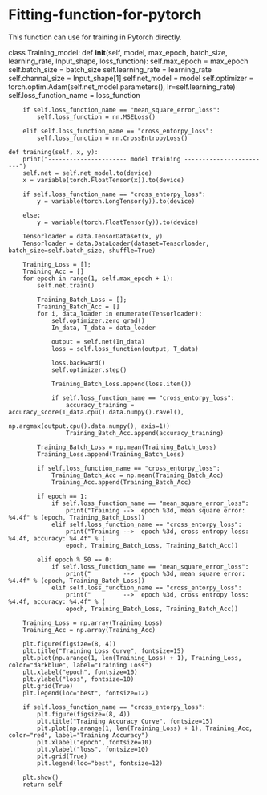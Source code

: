 # Fitting-function-for-pytorch
This function can use for training in Pytorch directly.

class Training_model:
    def __init__(self, model, max_epoch, batch_size, learning_rate, Input_shape, loss_function):
        self.max_epoch = max_epoch
        self.batch_size = batch_size
        self.learning_rate = learning_rate
        self.channal_size = Input_shape[1]
        self.net_model = model
        self.optimizer = torch.optim.Adam(self.net_model.parameters(), lr=self.learning_rate)
        self.loss_function_name = loss_function

        if self.loss_function_name == "mean_square_error_loss":
            self.loss_function = nn.MSELoss()

        elif self.loss_function_name == "cross_entorpy_loss":
            self.loss_function = nn.CrossEntropyLoss()

    def training(self, x, y):
        print("---------------------- model training ------------------------")
        self.net = self.net_model.to(device)
        x = variable(torch.FloatTensor(x)).to(device)

        if self.loss_function_name == "cross_entorpy_loss":
            y = variable(torch.LongTensor(y)).to(device)

        else:
            y = variable(torch.FloatTensor(y)).to(device)

        Tensorloader = data.TensorDataset(x, y)
        Tensorloader = data.DataLoader(dataset=Tensorloader, batch_size=self.batch_size, shuffle=True)

        Training_Loss = [];
        Training_Acc = []
        for epoch in range(1, self.max_epoch + 1):
            self.net.train()

            Training_Batch_Loss = [];
            Training_Batch_Acc = []
            for i, data_loader in enumerate(Tensorloader):
                self.optimizer.zero_grad()
                In_data, T_data = data_loader

                output = self.net(In_data)
                loss = self.loss_function(output, T_data)

                loss.backward()
                self.optimizer.step()

                Training_Batch_Loss.append(loss.item())

                if self.loss_function_name == "cross_entorpy_loss":
                    accuracy_training = accuracy_score(T_data.cpu().data.numpy().ravel(),
                                                       np.argmax(output.cpu().data.numpy(), axis=1))
                    Training_Batch_Acc.append(accuracy_training)

            Training_Batch_Loss = np.mean(Training_Batch_Loss)
            Training_Loss.append(Training_Batch_Loss)

            if self.loss_function_name == "cross_entorpy_loss":
                Training_Batch_Acc = np.mean(Training_Batch_Acc)
                Training_Acc.append(Training_Batch_Acc)

            if epoch == 1:
                if self.loss_function_name == "mean_square_error_loss":
                    print("Training -->  epoch %3d, mean square error: %4.4f" % (epoch, Training_Batch_Loss))
                elif self.loss_function_name == "cross_entorpy_loss":
                    print("Training -->  epoch %3d, cross entropy loss: %4.4f, accuracy: %4.4f" % (
                    epoch, Training_Batch_Loss, Training_Batch_Acc))

            elif epoch % 50 == 0:
                if self.loss_function_name == "mean_square_error_loss":
                    print("         -->  epoch %3d, mean square error: %4.4f" % (epoch, Training_Batch_Loss))
                elif self.loss_function_name == "cross_entorpy_loss":
                    print("         -->  epoch %3d, cross entropy loss: %4.4f, accuracy: %4.4f" % (
                    epoch, Training_Batch_Loss, Training_Batch_Acc))

        Training_Loss = np.array(Training_Loss)
        Training_Acc = np.array(Training_Acc)

        plt.figure(figsize=(8, 4))
        plt.title("Training Loss Curve", fontsize=15)
        plt.plot(np.arange(1, len(Training_Loss) + 1), Training_Loss, color="darkblue", label="Training Loss")
        plt.xlabel("epoch", fontsize=10)
        plt.ylabel("loss", fontsize=10)
        plt.grid(True)
        plt.legend(loc="best", fontsize=12)

        if self.loss_function_name == "cross_entorpy_loss":
            plt.figure(figsize=(8, 4))
            plt.title("Training Accuracy Curve", fontsize=15)
            plt.plot(np.arange(1, len(Training_Loss) + 1), Training_Acc, color="red", label="Training Accuracy")
            plt.xlabel("epoch", fontsize=10)
            plt.ylabel("loss", fontsize=10)
            plt.grid(True)
            plt.legend(loc="best", fontsize=12)

        plt.show()
        return self
